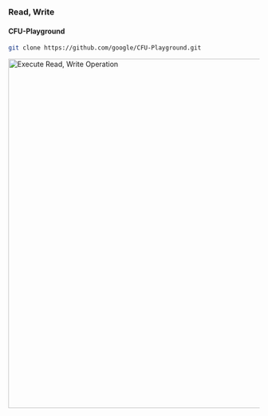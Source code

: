 ### Read, Write

#### CFU-Playground
``` bash
git clone https://github.com/google/CFU-Playground.git
```


<img src="https://github.com/user-attachments/assets/355c7ac5-43c4-44c7-8d63-e7dad1ebf0a3" alt="Execute Read, Write Operation" width="700px" />

